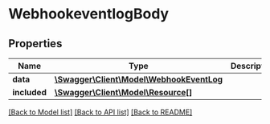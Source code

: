 # WebhookeventlogBody

## Properties
Name | Type | Description | Notes
------------ | ------------- | ------------- | -------------
**data** | [**\Swagger\Client\Model\WebhookEventLog**](WebhookEventLog.md) |  | [optional] 
**included** | [**\Swagger\Client\Model\Resource[]**](Resource.md) |  | [optional] 

[[Back to Model list]](../../README.md#documentation-for-models) [[Back to API list]](../../README.md#documentation-for-api-endpoints) [[Back to README]](../../README.md)


